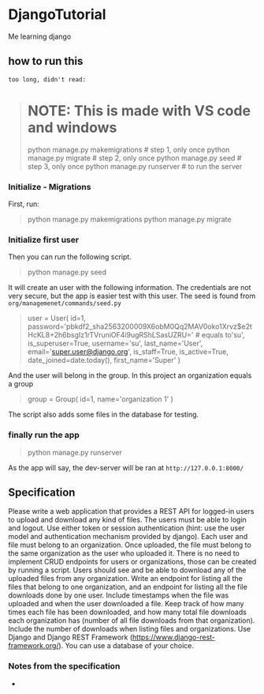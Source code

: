 # DjangoTutorial
Me learning django

## how to run this
`too long, didn't read:`
># NOTE: This is made with VS code and windows
>python manage.py makemigrations  # step 1, only once
>python manage.py migrate         # step 2, only once
>python manage.py seed            # step 3, only once
>python manage.py runserver       # to run the server

### Initialize - Migrations
First, run:
>python manage.py makemigrations
>python manage.py migrate

### Initialize first user
Then you can run the following script.
>python manage.py seed

It will create an user with the following information.
The credentials are not very secure, but the app is easier test with this user.
The seed is found from `org/managemenet/commands/seed.py`
> user = User(
>   id=1,
>   password='pbkdf2_sha256$320000$9X6obM0Qq2MAV0oko1Xrvz$e2tHcKL8+2h6bsgIz1rTVruniOF4i9ugRShLSasUZRU=' # equals to'su',
>   is_superuser=True,
>   username='su',
>   last_name='User',
>   email='super.user@django.org',
>   is_staff=True,
>   is_active=True,
>   date_joined=date.today(),
>   first_name='Super'
> )

And the user will belong in the group. In this project an organization equals a group
>group = Group(
> id=1,
> name='organization 1'
>)

The script also adds some files in the database for testing.

### finally run the app
>python manage.py runserver

As the app will say, the dev-server will be ran at
`http://127.0.0.1:8000/`


## Specification
Please write a web application that provides a REST API for logged-in users to upload and download any kind of files.
The users must be able to login and logout. Use either token or session authentication (hint: use the user model and authentication mechanism provided by django). 
Each user and file must belong to an organization. Once uploaded, the file must belong to the same organization as the user who uploaded it.
There is no need to implement CRUD endpoints for users or organizations, those can be created by running a script.
Users should see and be able to download any of the uploaded files from any organization. Write an endpoint for listing all the files that belong to one organization, and an endpoint for listing all the file downloads done by one user. Include timestamps when the file was uploaded and when the user downloaded a file.
Keep track of how many times each file has been downloaded, and how many total file downloads each organization has (number of all file downloads from that organization). Include the number of downloads when listing files and organizations.
Use Django and Django REST Framework (https://www.django-rest-framework.org/). You can use a database of your choice.

### Notes from the specification
 - 
